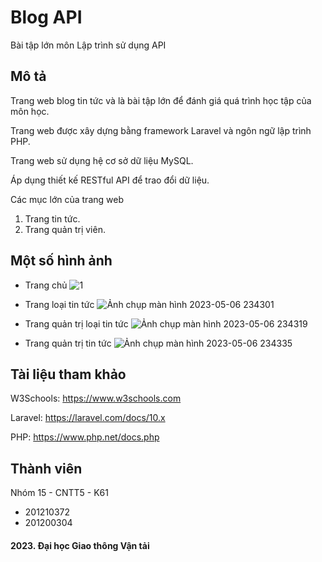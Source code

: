 # Blog API
Bài tập lớn môn Lập trình sử dụng API

## Mô tả
Trang web blog tin tức và là bài tập lớn để đánh giá quá trình học tập của môn học.

Trang web được xây dựng bằng framework Laravel và ngôn ngữ lập trình PHP.

Trang web sử dụng hệ cơ sở dữ liệu MySQL.

Áp dụng thiết kế RESTful API để trao đổi dữ liệu.

Các mục lớn của trang web
  
  1. Trang tin tức.
  2. Trang quản trị viên.
  
## Một số hình ảnh
  * Trang chủ
  ![1](https://user-images.githubusercontent.com/85392867/236637536-aa006d1c-0b79-41f4-8479-6df7c1986f65.png)

  * Trang loại tin tức
  ![Ảnh chụp màn hình 2023-05-06 234301](https://user-images.githubusercontent.com/85392867/236637555-7a76e1a6-54e4-4a46-811e-f1390ef46577.png)

  * Trang quản trị loại tin tức
  ![Ảnh chụp màn hình 2023-05-06 234319](https://user-images.githubusercontent.com/85392867/236637579-bf4ac4e5-85db-4159-a023-09e1fd5918b6.png)

  * Trang quản trị tin tức
  ![Ảnh chụp màn hình 2023-05-06 234335](https://user-images.githubusercontent.com/85392867/236637590-2135f5de-4402-4905-a13b-0e4a80171b3e.png)
  
## Tài liệu tham khảo
W3Schools: https://www.w3schools.com

Laravel: https://laravel.com/docs/10.x

PHP: https://www.php.net/docs.php

## Thành viên
Nhóm 15 - CNTT5 - K61

  * 201210372
  * 201200304
  
#### 2023. Đại học Giao thông Vận tải
